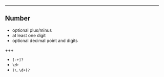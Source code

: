 ---

## Number

 * optional plus/minus
 * at least one digit
 * optional decimal point and digits
 
 
+++

 * `[-+]?`
 * `\d+`
 * `(\.\d+)?`
 